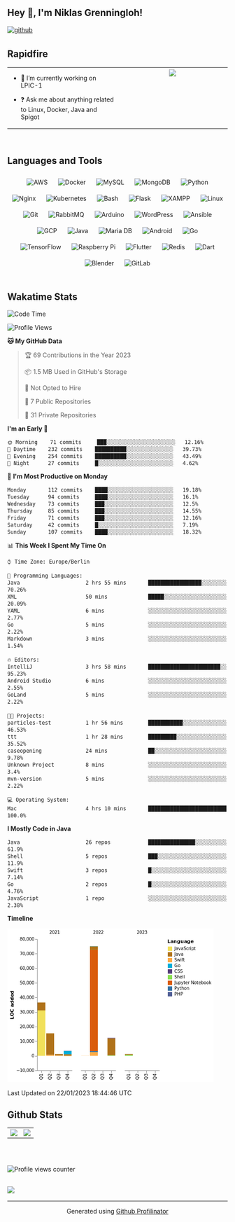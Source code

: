 ## Hey 👋, I'm Niklas Grenningloh!  
  

<a href="https://github.com/base2code" target="_blank">
<img src=https://img.shields.io/badge/github-%2324292e.svg?&style=for-the-badge&logo=github&logoColor=white alt=github style="margin-bottom: 5px;" />
</a>  
  

<br/>  


## Rapidfire  
<table><tr><td valign="top" width="50%">

- 🌱 I’m currently working on LPIC-1
  

- ❓ Ask me about anything related to Linux, Docker, Java and Spigot  


</td><td valign="top" width="50%">

<div align="center">
<img src="https://rishavanand.github.io/static/images/greetings.gif" align="center" style="width: 100%" />
</div>  


</td></tr></table>  

<br/>  


## Languages and Tools  
<div align="center">  
<img style="margin: 10px" src="https://profilinator.rishav.dev/skills-assets/amazonwebservices-original-wordmark.svg" alt="AWS" height="25" />  
<img style="margin: 10px" src="https://profilinator.rishav.dev/skills-assets/docker-original-wordmark.svg" alt="Docker" height="25" />  
<img style="margin: 10px" src="https://profilinator.rishav.dev/skills-assets/mysql-original-wordmark.svg" alt="MySQL" height="25" />  
<img style="margin: 10px" src="https://profilinator.rishav.dev/skills-assets/mongodb-original-wordmark.svg" alt="MongoDB" height="25" />  
<img style="margin: 10px" src="https://profilinator.rishav.dev/skills-assets/python-original.svg" alt="Python" height="25" />  
<img style="margin: 10px" src="https://profilinator.rishav.dev/skills-assets/nginx-original.svg" alt="Nginx" height="25" />  
<img style="margin: 10px" src="https://profilinator.rishav.dev/skills-assets/kubernetes-icon.svg" alt="Kubernetes" height="25" />  
<img style="margin: 10px" src="https://profilinator.rishav.dev/skills-assets/gnu_bash-icon.svg" alt="Bash" height="25" />  
<img style="margin: 10px" src="https://profilinator.rishav.dev/skills-assets/flask.png" alt="Flask" height="25" />  
<img style="margin: 10px" src="https://profilinator.rishav.dev/skills-assets/xampp.png" alt="XAMPP" height="25" />  
<img style="margin: 10px" src="https://profilinator.rishav.dev/skills-assets/linux-original.svg" alt="Linux" height="25" />  
<img style="margin: 10px" src="https://profilinator.rishav.dev/skills-assets/git-scm-icon.svg" alt="Git" height="25" />  
<img style="margin: 10px" src="https://profilinator.rishav.dev/skills-assets/rabbitmq-icon.svg" alt="RabbitMQ" height="25" />  
<img style="margin: 10px" src="https://profilinator.rishav.dev/skills-assets/arduino.png" alt="Arduino" height="25" />  
<img style="margin: 10px" src="https://profilinator.rishav.dev/skills-assets/wordpress.png" alt="WordPress" height="25" />  
<img style="margin: 10px" src="https://profilinator.rishav.dev/skills-assets/ansible.png" alt="Ansible" height="25" />  
<img style="margin: 10px" src="https://profilinator.rishav.dev/skills-assets/google_cloud-icon.svg" alt="GCP" height="25" />  
<img style="margin: 10px" src="https://profilinator.rishav.dev/skills-assets/java-original-wordmark.svg" alt="Java" height="25" />  
<img style="margin: 10px" src="https://profilinator.rishav.dev/skills-assets/mariadb.png" alt="Maria DB" height="25" />  
<img style="margin: 10px" src="https://profilinator.rishav.dev/skills-assets/android-original-wordmark.svg" alt="Android" height="25" />  
<img style="margin: 10px" src="https://profilinator.rishav.dev/skills-assets/go-original.svg" alt="Go" height="25" />  
<img style="margin: 10px" src="https://profilinator.rishav.dev/skills-assets/tensorflow-icon.svg" alt="TensorFlow" height="25" />  
<img style="margin: 10px" src="https://profilinator.rishav.dev/skills-assets/raspberrypi.png" alt="Raspberry Pi" height="25" />  
<img style="margin: 10px" src="https://profilinator.rishav.dev/skills-assets/flutterio-icon.svg" alt="Flutter" height="25" />  
<img style="margin: 10px" src="https://profilinator.rishav.dev/skills-assets/redis-original-wordmark.svg" alt="Redis" height="25" />  
<img style="margin: 10px" src="https://profilinator.rishav.dev/skills-assets/dartlang-icon.svg" alt="Dart" height="25" />  
<img style="margin: 10px" src="https://profilinator.rishav.dev/skills-assets/blender_community_badge_white.svg" alt="Blender" height="25" />  
<img style="margin: 10px" src="https://profilinator.rishav.dev/skills-assets/gitlab.svg" alt="GitLab" height="25" />  
</div>  

<br/>  

## Wakatime Stats

<!--START_SECTION:waka-->
![Code Time](http://img.shields.io/badge/Code%20Time-578%20hrs%2036%20mins-blue)

![Profile Views](http://img.shields.io/badge/Profile%20Views-42-blue)

**🐱 My GitHub Data** 

> 🏆 69 Contributions in the Year 2023
 > 
> 📦 1.5 MB Used in GitHub's Storage 
 > 
> 🚫 Not Opted to Hire
 > 
> 📜 7 Public Repositories 
 > 
> 🔑 31 Private Repositories  
 > 
**I'm an Early 🐤** 

```text
🌞 Morning    71 commits     ███░░░░░░░░░░░░░░░░░░░░░░   12.16% 
🌆 Daytime    232 commits    ██████████░░░░░░░░░░░░░░░   39.73% 
🌃 Evening    254 commits    ██████████░░░░░░░░░░░░░░░   43.49% 
🌙 Night      27 commits     █░░░░░░░░░░░░░░░░░░░░░░░░   4.62%

```
📅 **I'm Most Productive on Monday** 

```text
Monday       112 commits    ████░░░░░░░░░░░░░░░░░░░░░   19.18% 
Tuesday      94 commits     ████░░░░░░░░░░░░░░░░░░░░░   16.1% 
Wednesday    73 commits     ███░░░░░░░░░░░░░░░░░░░░░░   12.5% 
Thursday     85 commits     ███░░░░░░░░░░░░░░░░░░░░░░   14.55% 
Friday       71 commits     ███░░░░░░░░░░░░░░░░░░░░░░   12.16% 
Saturday     42 commits     █░░░░░░░░░░░░░░░░░░░░░░░░   7.19% 
Sunday       107 commits    ████░░░░░░░░░░░░░░░░░░░░░   18.32%

```


📊 **This Week I Spent My Time On** 

```text
⌚︎ Time Zone: Europe/Berlin

💬 Programming Languages: 
Java                     2 hrs 55 mins       █████████████████░░░░░░░░   70.26% 
XML                      50 mins             █████░░░░░░░░░░░░░░░░░░░░   20.09% 
YAML                     6 mins              ░░░░░░░░░░░░░░░░░░░░░░░░░   2.77% 
Go                       5 mins              ░░░░░░░░░░░░░░░░░░░░░░░░░   2.22% 
Markdown                 3 mins              ░░░░░░░░░░░░░░░░░░░░░░░░░   1.54%

🔥 Editors: 
IntelliJ                 3 hrs 58 mins       ███████████████████████░░   95.23% 
Android Studio           6 mins              ░░░░░░░░░░░░░░░░░░░░░░░░░   2.55% 
GoLand                   5 mins              ░░░░░░░░░░░░░░░░░░░░░░░░░   2.22%

🐱‍💻 Projects: 
particles-test           1 hr 56 mins        ███████████░░░░░░░░░░░░░░   46.53% 
ttt                      1 hr 28 mins        █████████░░░░░░░░░░░░░░░░   35.52% 
caseopening              24 mins             ██░░░░░░░░░░░░░░░░░░░░░░░   9.78% 
Unknown Project          8 mins              ░░░░░░░░░░░░░░░░░░░░░░░░░   3.4% 
mvn-version              5 mins              ░░░░░░░░░░░░░░░░░░░░░░░░░   2.22%

💻 Operating System: 
Mac                      4 hrs 10 mins       █████████████████████████   100.0%

```

**I Mostly Code in Java** 

```text
Java                     26 repos            ███████████████░░░░░░░░░░   61.9% 
Shell                    5 repos             ███░░░░░░░░░░░░░░░░░░░░░░   11.9% 
Swift                    3 repos             █░░░░░░░░░░░░░░░░░░░░░░░░   7.14% 
Go                       2 repos             █░░░░░░░░░░░░░░░░░░░░░░░░   4.76% 
JavaScript               1 repo              ░░░░░░░░░░░░░░░░░░░░░░░░░   2.38%

```


**Timeline**

![Chart not found](https://raw.githubusercontent.com/base2code/base2code/main/charts/bar_graph.png) 


 Last Updated on 22/01/2023 18:44:46 UTC
<!--END_SECTION:waka-->


## Github Stats  
<table><tr><td valign="top" width="50%">

<img src="https://github-readme-stats.vercel.app/api?username=base2code&show_icons=true&count_private=true&hide_border=true" align="left" style="width: 100%" />

</td><td valign="top" width="50%">

<img src="https://github-readme-stats.vercel.app/api/top-langs/?username=base2code&hide_border=true&layout=compact" align="left" style="width: 100%" />

</td></tr></table>  

<br/>  

  

<br/>  

![Profile views counter](https://komarev.com/ghpvc/?username=base2code&&style=flat-square)  
  

<br/>  

<div>
            <a href="https://paypal.me/niklasgrenningloh" target="_blank" style="display: inline-block;">
                <img
                    src="https://img.shields.io/badge/Donate-PayPal-blue.svg?style=flat-square" 
                    align="left"
                />
            </a>
<br />

----
<div align="center">Generated using <a href="https://profilinator.rishav.dev/" target="_blank">Github Profilinator</a></div>

